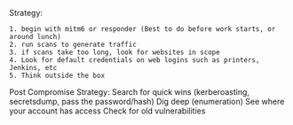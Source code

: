 Strategy:

	1. begin with mitm6 or responder (Best to do before work starts, or around lunch)
	2. run scans to generate traffic
	3. if scans take too long, look for websites in scope
	4. Look for default credentials on web logins such as printers, Jenkins, etc
	5. Think outside the box

Post Compromise Strategy:
	Search for quick wins (kerberoasting, secretsdump, pass the password/hash)
	Dig deep (enumeration)
	See where your account has access
	Check for old vulnerabilities
